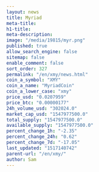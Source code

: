 ```yaml
---
layout: news
title: Myriad
meta-title: 
h1-title: 
meta-description: 
image: "/media/19815/myr.png"
published: true
allow_search_engine: false
sitemap: false
enable_comment: false
sort_order: 327
permalink: "/en/xmy/news.html"
coin_a_symbol: "XMY"
coin_a_name: "MyriadCoin"
coin_a_lower_case: "xmy"
price_usd: "0.0207959"
price_btc: "0.00000177"
24h_volume_usd: "302024.0"
market_cap_usd: "1547977500.0"
total_supply: "1547977500.0"
available_supply: "1547977500.0"
percent_change_1h: "-2.35"
percent_change_24h: "0.62"
percent_change_7d: "-17.05"
last_updated: "1517140742"
parent-url: "/en/xmy/"
author: Sam
---
```


